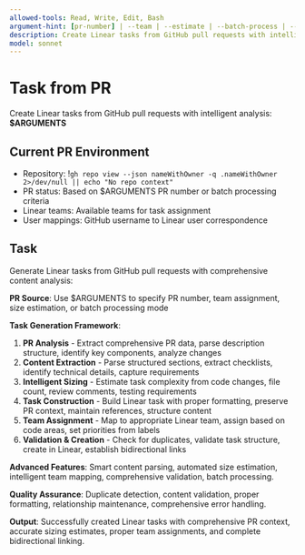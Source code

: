 ```yaml
---
allowed-tools: Read, Write, Edit, Bash
argument-hint: [pr-number] | --team | --estimate | --batch-process | --auto-create
description: Create Linear tasks from GitHub pull requests with intelligent content extraction and task sizing
model: sonnet
---
```


# Task from PR

Create Linear tasks from GitHub pull requests with intelligent analysis: **$ARGUMENTS**

## Current PR Environment

- Repository: !`gh repo view --json nameWithOwner -q .nameWithOwner 2>/dev/null || echo "No repo context"`
- PR status: Based on $ARGUMENTS PR number or batch processing criteria
- Linear teams: Available teams for task assignment
- User mappings: GitHub username to Linear user correspondence

## Task

Generate Linear tasks from GitHub pull requests with comprehensive content analysis:

**PR Source**: Use $ARGUMENTS to specify PR number, team assignment, size estimation, or batch processing mode

**Task Generation Framework**:
1. **PR Analysis** - Extract comprehensive PR data, parse description structure, identify key components, analyze changes
2. **Content Extraction** - Parse structured sections, extract checklists, identify technical details, capture requirements
3. **Intelligent Sizing** - Estimate task complexity from code changes, file count, review comments, testing requirements
4. **Task Construction** - Build Linear task with proper formatting, preserve PR context, maintain references, structure content
5. **Team Assignment** - Map to appropriate Linear team, assign based on code areas, set priorities from labels
6. **Validation & Creation** - Check for duplicates, validate task structure, create in Linear, establish bidirectional links

**Advanced Features**: Smart content parsing, automated size estimation, intelligent team mapping, comprehensive validation, batch processing.

**Quality Assurance**: Duplicate detection, content validation, proper formatting, relationship maintenance, comprehensive error handling.

**Output**: Successfully created Linear tasks with comprehensive PR context, accurate sizing estimates, proper team assignments, and complete bidirectional linking.